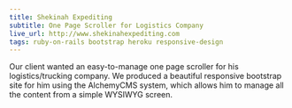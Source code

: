 ```yaml
---
title: Shekinah Expediting
subtitle: One Page Scroller for Logistics Company
live_url: http://www.shekinahexpediting.com
tags: ruby-on-rails bootstrap heroku responsive-design
---
```


Our client wanted an easy-to-manage one page scroller for his logistics/trucking company. We produced a beautiful responsive bootstrap site for him using the AlchemyCMS system, which allows him to manage all the content from a simple WYSIWYG screen.
